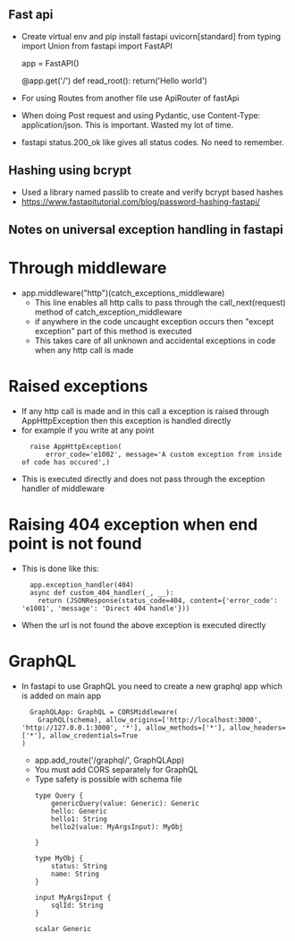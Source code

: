 ## **Fast api**
- Create virtual env and pip install fastapi uvicorn[standard]
  from typing import Union
  from fastapi import FastAPI

  app = FastAPI()

  @app.get('/')
  def read_root():
      return('Hello world')
- For using Routes from another file use ApiRouter of fastApi
- When doing Post request and using Pydantic, use Content-Type: application/json. This is important. Wasted my lot of time.
- fastapi status.200_ok like gives all status codes. No need to remember.

## **Hashing using bcrypt**
- Used a library named passlib to create and verify bcrypt based hashes
- https://www.fastapitutorial.com/blog/password-hashing-fastapi/

## **Notes on universal exception handling in fastapi**
# Through middleware
- app.middleware("http")(catch_exceptions_middleware)
  - This line enables all http calls to pass through the call_next(request) method of catch_exception_middleware
  - if anywhere in the code uncaught exception occurs then "except exception" part of this method is executed
  - This takes care of all unknown and accidental exceptions in code when any http call is made
# Raised exceptions
- If any http call is made and in this call a exception is raised through AppHttpException then this exception is handled directly
- for example if you write at any point
  ```
    raise AppHttpException(
        error_code='e1002', message='A custom exception from inside of code has occured',)
  ```
- This is executed directly and does not pass through the exception handler of middleware
# Raising 404 exception when end point is not found
- This is done like this:
  ```
    app.exception_handler(404)
    async def custom_404_handler(_, __):
      return (JSONResponse(status_code=404, content={'error_code': 'e1001', 'message': 'Direct 404 handle'}))
  ```
- When the url is not found the above exception is executed directly

# GraphQL
- In fastapi to use GraphQL you need to create a new graphql app which is added on main app
    ```
      GraphQLApp: GraphQL = CORSMiddleware(
        GraphQL(schema), allow_origins=['http://localhost:3000', 'http://127.0.0.1:3000', '*'], allow_methods=['*'], allow_headers=['*'], allow_credentials=True
    )
    ```
  - app.add_route('/graphql/', GraphQLApp)
  - You must add CORS separately for GraphQL
  - Type safety is possible with schema file
    ```
    type Query {
        genericQuery(value: Generic): Generic
        hello: Generic
        hello1: String
        hello2(value: MyArgsInput): MyObj
        
    }

    type MyObj {
        status: String
        name: String
    }

    input MyArgsInput {
        sqlId: String
    }

    scalar Generic
    ```
